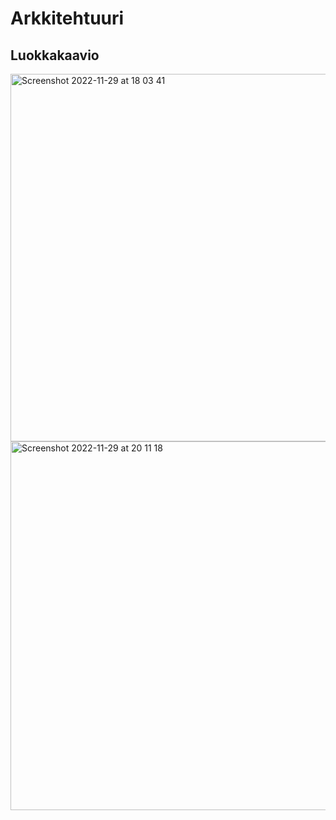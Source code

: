 # Arkkitehtuuri 
## Luokkakaavio
<img width="588" alt="Screenshot 2022-11-29 at 18 03 41" src="https://user-images.githubusercontent.com/101987621/204580497-ceed84d1-29b3-4275-98c0-24bd1bcffefc.png">
<img width="590" alt="Screenshot 2022-11-29 at 20 11 18" src="https://user-images.githubusercontent.com/101987621/204612114-9b3cfecd-b476-4319-822a-eb96d23a46fa.png">
